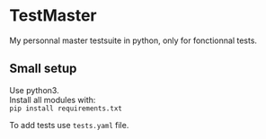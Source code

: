 # TestMaster
My personnal master testsuite in python, only for fonctionnal tests.
## Small setup
Use python3.  
Install all modules with:  
```pip install requirements.txt```  
  
To add tests use ```tests.yaml``` file.
